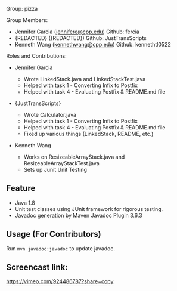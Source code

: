 Group: pizza

Group Members:
- Jennifer Garcia (jennifere@cpp.edu) Github: fercia
- {REDACTED} ({REDACTED}) Github: JustTransScripts
- Kenneth Wang (kennethwang@cpp.edu) Github: kennethtl0522

Roles and Contributions:

- Jennifer Garcia
  - Wrote LinkedStack.java and LinkedStackTest.java
  - Helped with task 1 - Converting Infix to Postfix
  - Helped with task 4 - Evaluating Postfix & README.md file

- {JustTransScripts}
  - Wrote Calculator.java
  - Helped with task 1 - Converting Infix to Postfix
  - Helped with task 4 - Evaluating Postfix & README.md file
  - Fixed up various things (LinkedStack, README, etc.)

- Kenneth Wang
  - Works on ResizeableArrayStack.java and ResizeableArrayStackTest.java
  - Sets up Junit Unit Testing

## Feature
- Java 1.8
- Unit test classes using JUnit framework for rigorous testing.
- Javadoc generation by Maven Javadoc Plugin 3.6.3

## Usage (For Contributors)
Run ```mvn javadoc:javadoc``` to update javadoc.

## Screencast link: 
https://vimeo.com/924486787?share=copy
